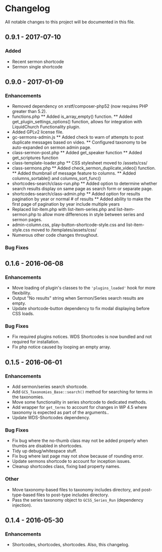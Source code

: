 # Changelog
All notable changes to this project will be documented in this file.

## 0.9.1 - 2017-07-10
### Added
* Recent sermon shortcode
* Sermon single shortcode

## 0.9.0 - 2017-01-09
### Enhancements
* Removed dependency on xrstf/composer-php52 (now requires PHP greater than 5.2).
* functions.php
  ** Added is_array_empty() function.
  ** Added get_plugin_settings_options() function, allows for integration with LiquidChurch Functionality plugin.
* Added GPLv2 license file.
* gc-sermons-admin.js
  ** Added check to warn of attempts to post duplicate messages based on video.
  ** Configured taxonomy to be auto-expanded on sermon admin page.
* class-sermon-post.php
  ** Added get_speaker function
  ** Added get_scriptures function
* class-template-loader.php
  ** CSS stylesheet moved to /assets/css/
* class-sermons.php
  ** Added check_sermon_duplicate_video() function.
  ** Added thumbnail of message feature to columns.
  ** Added columns_sortable() and columns_sort_func()
* shortcodes-search/class-run.php
  ** Added option to determine whether search results display on same page as search form or separate page.
* shortcodes-search/class-admin.php
  ** Added option for results pagination by year or normal # of results
  ** Added ability to make the first page of pagination by year include multiple years
* Replaced list-item.php with list-item-series.php and list-item-sermon.php to allow more differences in style between series and sermon pages.
* admin-column.css, play-button-shortcode-style.css and list-item-style.css moved to /templates/assets/css/
* Numerous other code changes throughout.
  
### Bug Fixes

## 0.1.6 - 2016-06-08

### Enhancements

* Move loading of plugin's classes to the `'plugins_loaded'` hook for more flexibility.
* Output "No results" string when Sermon/Series search results are empty.
* Update shortcode-button dependency to fix modal displaying before CSS loads.

### Bug Fixes

* Fix required plugins notices. WDS Shortcodes is now bundled and not required for installation.
* Fix php notice caused by looping an empty array.

## 0.1.5 - 2016-06-01

### Enhancements

* Add sermon/series search shortcode.
* Add `GCS_Taxonomies_Base::search()` method for searching for terms in the taxonomies.
* Move some functionality in series shortcode to dedicated methods.
* Add wrapper for `get_terms` to account for changes in WP 4.5 where taxonomy is expected as part of the arguments..
* Update WDS-Shortcodes dependency.

### Bug Fixes

* Fix bug where the no-thumb class may not be added properly when thumbs are disabled in shortcodes.
* Tidy up debug/whitespace stuff.
* Fix bug where last page may not show because of rounding error.
* Update sermons shortcode to account for inception issues.
* Cleanup shortcodes class, fixing bad property names.

### Other

* Move taxonomy-based files to taxonomy includes directory, and post-type-based files to post-type includes directory.
* Pass the series taxonomy object to `GCSS_Series_Run` (dependency injection).

## 0.1.4 - 2016-05-30

### Enhancements

* Shortcodes, shortcodes, shortcodes. Also, this changelog.
